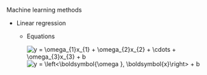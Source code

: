 Machine learning methods

- Linear regression

  - Equations
  
    <img src="https://latex.codecogs.com/svg.image?y&space;=&space;\omega_{1}x_{1}&space;&plus;&space;\omega_{2}x_{2}&space;&plus;&space;\cdots&space;&plus;&space;\omega_{3}x_{3}&space;&plus;&space;b" title="y = \omega_{1}x_{1} + \omega_{2}x_{2} + \cdots + \omega_{3}x_{3} + b" />
    
    
    <img src="https://latex.codecogs.com/svg.image?y&space;=&space;\left<\boldsymbol{\omega&space;},&space;\boldsymbol{x}\right>&space;&plus;&space;b" title="y = \left<\boldsymbol{\omega }, \boldsymbol{x}\right> + b" />
